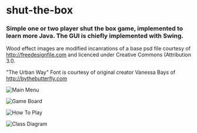 # shut-the-box

### Simple one or two player shut the box game, implemented to learn more Java. The GUI is chiefly implemented with Swing.

Wood effect images are modified incanrations of a base psd file courtesy of http://freedesignfile.com and licenced under Creative Commons (Attribution 3.0.

"The Urban Way" Font is courtesy of original creator Vanessa Bays of http://bythebutterfly.com 



![Main Menu](https://github.com/annabel82/shut-the-box/blob/master/resources/main-menu.png)

![Game Board](https://github.com/annabel82/shut-the-box/blob/master/resources/game-baord.png)

![How To Play](https://github.com/annabel82/shut-the-box/blob/master/resources/how-to-play.png)

![Class Diagram](https://github.com/annabel82/shut-the-box/blob/master/resources/class-diagram.png)